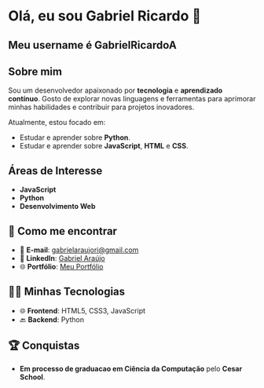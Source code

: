 # Olá, eu sou Gabriel Ricardo 👋
## Meu username é GabrielRicardoA



## Sobre mim

Sou um desenvolvedor apaixonado por **tecnologia** e **aprendizado contínuo**. Gosto de explorar novas linguagens e ferramentas para aprimorar minhas habilidades e contribuir para projetos inovadores.

Atualmente, estou focado em:
- Estudar e aprender sobre **Python**.
- Estudar e aprender sobre **JavaScript**, **HTML** e **CSS**.

## Áreas de Interesse

- **JavaScript**
- **Python**
- **Desenvolvimento Web**

## 💬 Como me encontrar

- 📧 **E-mail**: [gabrielaraujori@gmail.com](mailto:gabrielaraujori@gmail.com)
- 💼 **LinkedIn**: [Gabriel Araújo](https://www.linkedin.com/in/gabriel-araújo-80164b2b8/)
- 🌐 **Portfólio**: [Meu Portfólio](https://github.com/GabrielRicardoA/Meu-portifolio) 

## 🧑‍💻 Minhas Tecnologias

- 🌐 **Frontend**: HTML5, CSS3, JavaScript
- 🔙 **Backend**: Python

## 🏆 Conquistas

- **Em processo de graduacao em Ciência da Computação** pelo **Cesar School**.
